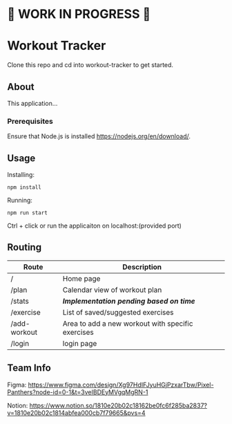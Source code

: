 # :construction: WORK IN PROGRESS :construction:

# Workout Tracker
Clone this repo and cd into workout-tracker to get started.

## About
This application...

### Prerequisites
Ensure that Node.js is installed https://nodejs.org/en/download/.

## Usage

Installing:

```
npm install
```

Running:

```
npm run start
```

Ctrl + click or run the applicaiton on localhost:(provided port)

## Routing 
| Route      | Description      |
| ------------- | ------------- |
| / | Home page |
| /plan | Calendar view of workout plan |
| /stats | ***Implementation pending based on time***  |
| /exercise | List of saved/suggested exercises | 
| /add-workout | Area to add a new workout with specific exercises |
| /login | login page |

## Team Info
Figma: https://www.figma.com/design/Xg97HdIFJyuHGjPzxarTbw/Pixel-Panthers?node-id=0-1&t=3veIBDEyMVgqMgRN-1

Notion: https://www.notion.so/1810e20b02c18162be0fc6f285ba2837?v=1810e20b02c1814abfea000cb7f79665&pvs=4

